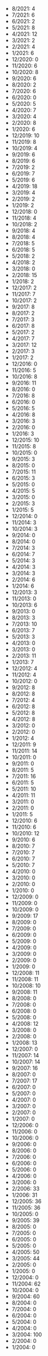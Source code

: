 *  8/2021: 4
*  7/2021: 6
*  6/2021: 2
*  5/2021: 8
*  4/2021: 12
*  3/2021: 2
*  2/2021: 4
*  1/2021: 6
*  12/2020: 0
*  11/2020: 6
*  10/2020: 8
*  9/2020: 6
*  8/2020: 2
*  7/2020: 6
*  6/2020: 0
*  5/2020: 5
*  4/2020: 7
*  3/2020: 4
*  2/2020: 8
*  1/2020: 6
*  12/2019: 10
*  11/2019: 8
*  10/2019: 4
*  9/2019: 6
*  8/2019: 6
*  7/2019: 2
*  6/2019: 7
*  5/2019: 6
*  4/2019: 18
*  3/2019: 4
*  2/2019: 2
*  1/2019: 2
*  12/2018: 0
*  11/2018: 4
*  10/2018: 2
*  9/2018: 4
*  8/2018: 4
*  7/2018: 5
*  6/2018: 5
*  5/2018: 2
*  4/2018: 2
*  3/2018: 0
*  2/2018: 15
*  1/2018: 2
*  12/2017: 2
*  11/2017: 7
*  10/2017: 2
*  9/2017: 8
*  8/2017: 2
*  7/2017: 3
*  6/2017: 8
*  5/2017: 2
*  4/2017: 7
*  3/2017: 12
*  2/2017: 3
*  1/2017: 2
*  12/2016: 0
*  11/2016: 5
*  10/2016: 8
*  9/2016: 11
*  8/2016: 0
*  7/2016: 8
*  6/2016: 0
*  5/2016: 5
*  4/2016: 8
*  3/2016: 3
*  2/2016: 0
*  1/2016: 3
*  12/2015: 10
*  11/2015: 8
*  10/2015: 0
*  9/2015: 3
*  8/2015: 0
*  7/2015: 11
*  6/2015: 3
*  5/2015: 0
*  4/2015: 5
*  3/2015: 0
*  2/2015: 3
*  1/2015: 5
*  12/2014: 0
*  11/2014: 3
*  10/2014: 3
*  9/2014: 0
*  8/2014: 0
*  7/2014: 3
*  6/2014: 7
*  5/2014: 3
*  4/2014: 3
*  3/2014: 3
*  2/2014: 6
*  1/2014: 6
*  12/2013: 3
*  11/2013: 0
*  10/2013: 6
*  9/2013: 0
*  8/2013: 3
*  7/2013: 10
*  6/2013: 7
*  5/2013: 3
*  4/2013: 0
*  3/2013: 0
*  2/2013: 11
*  1/2013: 7
*  12/2012: 4
*  11/2012: 4
*  10/2012: 0
*  9/2012: 8
*  8/2012: 8
*  7/2012: 4
*  6/2012: 8
*  5/2012: 8
*  4/2012: 8
*  3/2012: 0
*  2/2012: 0
*  1/2012: 4
*  12/2011: 9
*  11/2011: 14
*  10/2011: 0
*  9/2011: 0
*  8/2011: 5
*  7/2011: 16
*  6/2011: 5
*  5/2011: 10
*  4/2011: 11
*  3/2011: 0
*  2/2011: 0
*  1/2011: 5
*  12/2010: 6
*  11/2010: 6
*  10/2010: 12
*  9/2010: 6
*  8/2010: 7
*  7/2010: 7
*  6/2010: 7
*  5/2010: 7
*  4/2010: 0
*  3/2010: 0
*  2/2010: 0
*  1/2010: 0
*  12/2009: 0
*  11/2009: 0
*  10/2009: 0
*  9/2009: 17
*  8/2009: 0
*  7/2009: 0
*  6/2009: 0
*  5/2009: 0
*  4/2009: 0
*  3/2009: 0
*  2/2009: 0
*  1/2009: 0
*  12/2008: 11
*  11/2008: 11
*  10/2008: 10
*  9/2008: 11
*  8/2008: 0
*  7/2008: 0
*  6/2008: 0
*  5/2008: 0
*  4/2008: 12
*  3/2008: 0
*  2/2008: 0
*  1/2008: 13
*  12/2007: 0
*  11/2007: 14
*  10/2007: 14
*  9/2007: 16
*  8/2007: 0
*  7/2007: 17
*  6/2007: 0
*  5/2007: 0
*  4/2007: 0
*  3/2007: 0
*  2/2007: 0
*  1/2007: 0
*  12/2006: 0
*  11/2006: 0
*  10/2006: 0
*  9/2006: 0
*  8/2006: 0
*  7/2006: 0
*  6/2006: 0
*  5/2006: 0
*  4/2006: 0
*  3/2006: 0
*  2/2006: 33
*  1/2006: 31
*  12/2005: 36
*  11/2005: 36
*  10/2005: 0
*  9/2005: 39
*  8/2005: 0
*  7/2005: 0
*  6/2005: 0
*  5/2005: 0
*  4/2005: 50
*  3/2005: 44
*  2/2005: 0
*  1/2005: 0
*  12/2004: 0
*  11/2004: 62
*  10/2004: 0
*  9/2004: 60
*  8/2004: 0
*  7/2004: 0
*  6/2004: 0
*  5/2004: 0
*  4/2004: 0
*  3/2004: 100
*  2/2004: 0
*  1/2004: 0